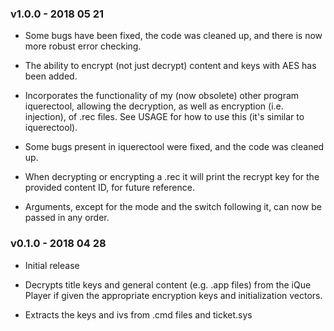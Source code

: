 ### v1.0.0 - 2018 05 21  

* Some bugs have been fixed, the code was cleaned up, and there is now more robust error checking.  
  
* The ability to encrypt (not just decrypt) content and keys with AES has been added.  
  
* Incorporates the functionality of my (now obsolete) other program iquerectool, allowing the decryption, as well as encryption (i.e. injection), of .rec files. See USAGE for how to use this (it's similar to iquerectool).  
  
* Some bugs present in iquerectool were fixed, and the code was cleaned up.  

* When decrypting or encrypting a .rec it will print the recrypt key for the provided content ID, for future reference.  

* Arguments, except for the mode and the switch following it, can now be passed in any order.  
  

### v0.1.0 - 2018 04 28

* Initial release  

* Decrypts title keys and general content (e.g. .app files) from the iQue Player if given the appropriate encryption keys and initialization vectors.  
  
* Extracts the keys and ivs from .cmd files and ticket.sys  
